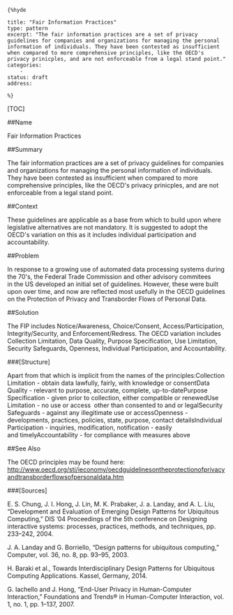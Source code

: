     {%hyde

    title: "Fair Information Practices"
    type: pattern
    excerpt: "The fair information practices are a set of privacy guidelines for companies and organizations for managing the personal information of individuals. They have been contested as insufficient when compared to more comprehensive principles, like the OECD's privacy prinicples, and are not enforceable from a legal stand point."
    categories:
        - 
    status: draft
    address:

    %}

[TOC]


##Name
<!--Primary name the pattern is known by.-->

Fair Information Practices

<!--###[Also Known As]-->
<!-- All other names the pattern is known by.-->



##Summary
<!-- One short paragraph summarising the pattern.-->

The fair information practices are a set of privacy guidelines for companies and organizations for managing the personal information of individuals. They have been contested as insufficient when compared to more comprehensive principles, like the OECD's privacy prinicples, and are not enforceable from a legal stand point.

##Context
<!-- The situations in which the pattern may apply.-->

These guidelines are applicable as a base from which to build upon where legislative alternatives are not mandatory. It is suggested to adopt the OECD's variation on this as it includes individual participation and accountability.

##Problem
<!-- The problem a pattern addresses, including a list of forces describing why a problem might be difficult to solve.-->

In response to a growing use of automated data processing systems during the 70's, the Federal Trade Commission and other advisory commitees in the US developed an initial set of guidelines. However, these were built upon over time, and now are reflected most usefully in the OECD guidelines on the Protection of Privacy and Transborder Flows of Personal Data.

##Solution
<!-- A concise description of how the pattern addresses the problem.-->

The FIP includes Notice/Awareness, Choice/Consent, Access/Participation, Integrity/Security, and Enforcement/Redress. The OECD variation includes Collection Limitation, Data Quality, Purpose Specification, Use Limitation, Security Safeguards, Openness, Individual Participation, and Accountability.

###[Structure]
<!--A detailed specification of the structural aspects of the pattern. A class diagram if applicable.-->

Apart from that which is implicit from the names of the principles:Collection Limitation - obtain data lawfully, fairly, with knowledge or consentData Quality - relevant to purpose, accurate, complete, up-to-datePurpose Specification - given prior to collection, either compatible or renewedUse Limitation - no use or access  other than consented to and or legalSecurity Safeguards - against any illegitimate use or accessOpenness - developments, practices, policies, state, purpose, contact detailsIndividual Participation - inquiries, modification, notification - easily and timelyAccountability - for compliance with measures above 

<!--###[Implementation]-->
<!--Guidelines for implementing the pattern; code fragments; suggested PETS; policy fragments.-->



<!--##Consequences-->
<!--The advantages (benefits) and disadvantages (liabilities) of applying the pattern.-->



<!--###[Constraints]-->
<!-- limitations as a consequence of applying the pattern.-->



<!--##Examples-->
<!--Motivational example to see how the pattern is applied.-->



<!--###[Known Uses]-->
<!-- Pointers to various applications of the pattern.-->



##See Also
<!-- Any pointers to relevant information, not contained in the subfields below.-->

The OECD principles may be found here: http://www.oecd.org/sti/ieconomy/oecdguidelinesontheprotectionofprivacyandtransborderflowsofpersonaldata.htm

<!--###[Related Patterns]-->
<!-- Supporting and conflicting patterns-->



###[Sources]
<!-- References to the original source of the pattern.-->

E. S. Chung, J. I. Hong, J. Lin, M. K. Prabaker, J. a. Landay, and A. L. Liu, “Development and Evaluation of Emerging Design Patterns for Ubiquitous Computing,” DIS ’04 Proceedings of the 5th conference on Designing interactive systems: processes, practices, methods, and techniques, pp. 233–242, 2004.

J. A. Landay and G. Borriello, “Design patterns for ubiquitous computing,” Computer, vol. 36, no. 8, pp. 93–95, 2003.

H. Baraki et al., Towards Interdisciplinary Design Patterns for Ubiquitous Computing Applications. Kassel, Germany, 2014.

G. Iachello and J. Hong, “End-User Privacy in Human-Computer Interaction,” Foundations and Trends® in Human-Computer Interaction, vol. 1, no. 1, pp. 1–137, 2007.

<!--##General Comments-->
<!-- Separate discussion on the pattern.-->



<!--##Categories-->
<!-- Placeholder for future agreed upon categories as per collaboration's evaluation.-->

<!--##Tags-->
<!-- User definable descriptors for additional correlation.-->




